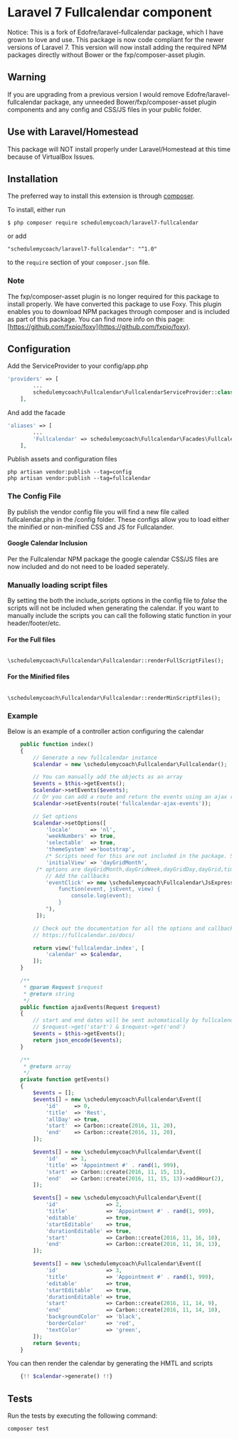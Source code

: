 # Laravel 7 Fullcalendar component
Notice: This is a fork of  Edofre/laravel-fullcalendar package, which I have grown to love and use. This package is now code compliant for the newer versions of Laravel 7. 
This version will now install adding the required NPM packages directly without Bower or the fxp/composer-asset plugin.
## Warning
If you are upgrading from a previous version I would remove Edofre/laravel-fullcalendar package, any unneeded Bower/fxp/composer-asset plugin components and any config and CSS/JS files in your public folder.

## Use with Laravel/Homestead
This package will NOT install properly under Laravel/Homestead at this time because of VirtualBox Issues.

## Installation

The preferred way to install this extension is through [composer](http://getcomposer.org/download/).

To install, either run

```
$ php composer require schedulemycoach/laravel7-fullcalendar
```

or add

```
"schedulemycoach/laravel7-fullcalendar": "^1.0"
```

to the ```require``` section of your `composer.json` file.

### Note 
The fxp/composer-asset plugin is no longer required for this package to install properly.
We have converted this package to use Foxy. This plugin enables you to download NPM packages through composer and is included as part of this package.
You can find more info on this page: [https://github.com/fxpio/foxy](https://github.com/fxpio/foxy).

## Configuration

Add the ServiceProvider to your config/app.php
```php
'providers' => [
        ...
        schedulemycoach\Fullcalendar\FullcalendarServiceProvider::class,
    ],
```

And add the facade
```php
'aliases' => [
        ...
        'Fullcalendar' => schedulemycoach\Fullcalendar\Facades\Fullcalendar::class,
    ],
```

Publish assets and configuration files
```
php artisan vendor:publish --tag=config
php artisan vendor:publish --tag=fullcalendar
```
### The Config File
By publish the vendor config file you will find a new file called fullcalendar.php in the /config folder. These configs allow you to load either the minified or non-minified CSS and JS for Fullcalander. 
#### Google Calendar Inclusion
Per the Fullcalendar NPM package the google calendar CSS/JS files are now included and do not need to be loaded seperately.
### Manually loading script files
By setting the both the include_scripts options in the config file to *false* the scripts will not be included when generating the calendar.
If you want to manually include the scripts you can call the following static function in your header/footer/etc.
#### For the Full files
```
    \schedulemycoach\Fullcalendar\Fullcalendar::renderFullScriptFiles();
```
#### For the Minified files
```
      \schedulemycoach\Fullcalendar\Fullcalendar::renderMinScriptFiles();
```
### Example
Below is an example of a controller action configuring the calendar
```php
    public function index()
    {
        // Generate a new fullcalendar instance
        $calendar = new \schedulemycoach\Fullcalendar\Fullcalendar();

        // You can manually add the objects as an array
        $events = $this->getEvents();
        $calendar->setEvents($events);
        // Or you can add a route and return the events using an ajax requests that returns the events as json
        $calendar->setEvents(route('fullcalendar-ajax-events'));

        // Set options
        $calendar->setOptions([
            'locale'      => 'nl',
            'weekNumbers' => true,
            'selectable'  => true,
            'themeSystem' =>'bootstrap',
            /* Scripts need for this are not included in the package. See bootstrap theming at https://fullcalendar.io/docs/bootstrap-theme */
            'initialView' => 'dayGridMonth',
         /* options are dayGridMonth,dayGridWeek,dayGridDay,dayGrid,timeGridWeek,timeGridDay,timeGrid,listYear,listMonth,listWeek,listDay,list */
            // Add the callbacks
            'eventClick' => new \schedulemycoach\Fullcalendar\JsExpression("
                function(event, jsEvent, view) {
                    console.log(event);
                }
            "),
         ]);

        // Check out the documentation for all the options and callbacks.
        // https://fullcalendar.io/docs/

        return view('fullcalendar.index', [
            'calendar' => $calendar,
        ]);
    }

    /**
     * @param Request $request
     * @return string
     */
    public function ajaxEvents(Request $request)
    {
        // start and end dates will be sent automatically by fullcalendar, they can be obtained using:
        // $request->get('start') & $request->get('end')
        $events = $this->getEvents();
        return json_encode($events);
    }

    /**
     * @return array
     */
    private function getEvents()
    {
        $events = [];
        $events[] = new \schedulemycoach\Fullcalendar\Event([
            'id'     => 0,
            'title'  => 'Rest',
            'allDay' => true,
            'start'  => Carbon::create(2016, 11, 20),
            'end'    => Carbon::create(2016, 11, 20),
        ]);

        $events[] = new \schedulemycoach\Fullcalendar\Event([
            'id'    => 1,
            'title' => 'Appointment #' . rand(1, 999),
            'start' => Carbon::create(2016, 11, 15, 13),
            'end'   => Carbon::create(2016, 11, 15, 13)->addHour(2),
        ]);

        $events[] = new \schedulemycoach\Fullcalendar\Event([
            'id'               => 2,
            'title'            => 'Appointment #' . rand(1, 999),
            'editable'         => true,
            'startEditable'    => true,
            'durationEditable' => true,
            'start'            => Carbon::create(2016, 11, 16, 10),
            'end'              => Carbon::create(2016, 11, 16, 13),
        ]);

        $events[] = new \schedulemycoach\Fullcalendar\Event([
            'id'               => 3,
            'title'            => 'Appointment #' . rand(1, 999),
            'editable'         => true,
            'startEditable'    => true,
            'durationEditable' => true,
            'start'            => Carbon::create(2016, 11, 14, 9),
            'end'              => Carbon::create(2016, 11, 14, 10),
            'backgroundColor'  => 'black',
            'borderColor'      => 'red',
            'textColor'        => 'green',
        ]);
        return $events;
    }
```


You can then render the calendar by generating the HMTL and scripts
```php
    {!! $calendar->generate() !!}
```


## Tests

Run the tests by executing the following command:
```
composer test
```
